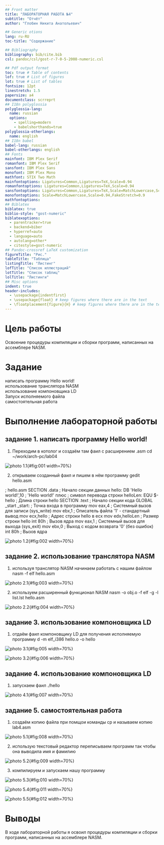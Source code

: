 ```yaml
---
## Front matter
title: "ЛАБОРАТОРНАЯ РАБОТА №4"
subtitle: "Отчёт"
author: "Глобин Никита Анатольевич"

## Generic otions
lang: ru-RU
toc-title: "Содержание"

## Bibliography
bibliography: bib/cite.bib
csl: pandoc/csl/gost-r-7-0-5-2008-numeric.csl

## Pdf output format
toc: true # Table of contents
lof: true # List of figures
lot: true # List of tables
fontsize: 12pt
linestretch: 1.5
papersize: a4
documentclass: scrreprt
## I18n polyglossia
polyglossia-lang:
  name: russian
  options:
	- spelling=modern
	- babelshorthands=true
polyglossia-otherlangs:
  name: english
## I18n babel
babel-lang: russian
babel-otherlangs: english
## Fonts
mainfont: IBM Plex Serif
romanfont: IBM Plex Serif
sansfont: IBM Plex Sans
monofont: IBM Plex Mono
mathfont: STIX Two Math
mainfontoptions: Ligatures=Common,Ligatures=TeX,Scale=0.94
romanfontoptions: Ligatures=Common,Ligatures=TeX,Scale=0.94
sansfontoptions: Ligatures=Common,Ligatures=TeX,Scale=MatchLowercase,Scale=0.94
monofontoptions: Scale=MatchLowercase,Scale=0.94,FakeStretch=0.9
mathfontoptions:
## Biblatex
biblatex: true
biblio-style: "gost-numeric"
biblatexoptions:
  - parentracker=true
  - backend=biber
  - hyperref=auto
  - language=auto
  - autolang=other*
  - citestyle=gost-numeric
## Pandoc-crossref LaTeX customization
figureTitle: "Рис."
tableTitle: "Таблица"
listingTitle: "Листинг"
lofTitle: "Список иллюстраций"
lotTitle: "Список таблиц"
lolTitle: "Листинги"
## Misc options
indent: true
header-includes:
  - \usepackage{indentfirst}
  - \usepackage{float} # keep figures where there are in the text
  - \floatplacement{figure}{H} # keep figures where there are in the text
---
```


# Цель работы

Освоение процедуры компиляции и сборки программ, написанных на ассемблере NASM.


# Задание

написать программу Hello world!  
использование транслятора NASM  
использование компоновщика LD  
Запуск исполняемого файла  
самостоятельная работа  


# Выполнение лабораторной работы

## задание 1. написать программу Hello world!

1. Переходим в котолог и создаём там фаил с расширением .asm
cd ~/work/arch-pc/lab04

![photo 1.1](image/1_04.png){#fig:001 width=70%}

2. открываем созданный фаил и пишем в нём программу
gedit hello.asm

; hello.asm
SECTION .data ; Начало секции данных
hello: DB 'Hello world!',10 ; 'Hello world!' плюс
; символ перевода строки
helloLen: EQU $-hello ; Длина строки hello
SECTION .text ; Начало секции кода
GLOBAL _start
_start: ; Точка входа в программу
mov eax,4 ; Системный вызов для записи (sys_write)
mov ebx,1 ; Описатель файла '1' - стандартный вывод
mov ecx,hello ; Адрес строки hello в ecx
mov edx,helloLen ; Размер строки hello
int 80h ; Вызов ядра
mov eax,1 ; Системный вызов для выхода (sys_exit)
mov ebx,0 ; Выход с кодом возврата '0' (без ошибок)
int 80h ; Вызов ядра

![photo 1.2](image/2_04.png){#fig:002 width=70%}


## задание 2. использование транслятора NASM

1. используя транслятор NASM начинаем работать с нашим файлом
nasm -f elf hello.asm

![photo 2.1](image/3_04.png){#fig:003 width=70%}

2. используем расширенный функционал NASM
nasm -o obj.o -f elf -g -l list.lst hello.asm

![photo 2.2](image/4_04.png){#fig:004 width=70%}


## задание 3. использование компоновщика LD

1. отдаём фаил компоновщику LD для получения исполняемую программу
d -m elf_i386 hello.o -o hello

![photo 3.1](image/5_04.png){#fig:005 width=70%}

![photo 3.2](image/6_04.png){#fig:006 width=70%}



## задание 4. использование компоновщика LD
1. запускаем фаил
./hello

![photo 4.1](image/7_04.png){#fig:007 width=70%}



## задание 5. самостоятельная работа

1. создаём копию файла при помщoи команды cp и называем копию lab4.asm

![photo 5.1](image/8_04.png){#fig:008 width=70%}


2. использую текстовый редактор переписываем программ так чтобы она выводила имя и фамилию

![photo 5.2](image/9_04.png){#fig:009 width=70%}



3. компилируем и запускаем нашу программу

![photo 5.3](image/10_04.png){#fig:010 width=70%}

![photo 5.4](image/11_04.png){#fig:011 width=70%}

![photo 5.5](image/12_04.png){#fig:012 width=70%}




# Выводы

В ходе лабораторной работы я освоил процедуры компиляции и сборки программ, написанных на ассемблере NASM. 

